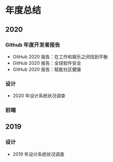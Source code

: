 # 年度总结

## 2020

### Github 年度开发者报告

- GitHub 2020 报告：在工作和娱乐之间找到平衡
- GitHub 2020 报告：全球软件安全
- GitHub 2020 报告：赋能社区健康

### 设计

- 2020 年设计系统状况调查

### 前端

## 2019

### 设计

- 2019 年设计系统状况调查